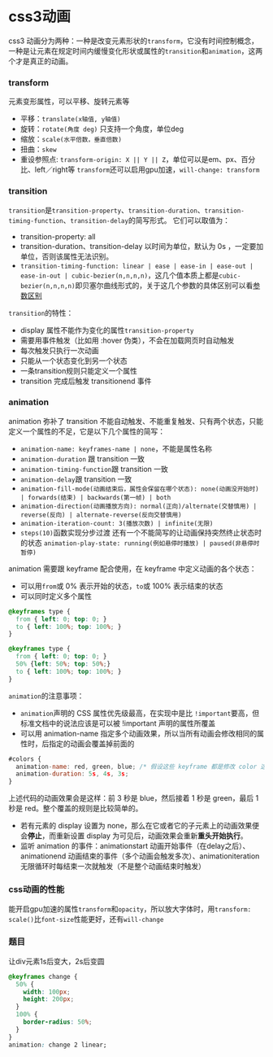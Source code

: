 # css3动画
css3 动画分为两种：一种是改变元素形状的`transform`，它没有时间控制概念，一种是让元素在规定时间内缓慢变化形状或属性的`transition`和`animation`，这两个才是真正的动画。
### transform
元素变形属性，可以平移、旋转元素等
- 平移：`translate(x轴值, y轴值)`
- 旋转：`rotate(角度 deg)`  只支持一个角度，单位deg
- 缩放：`scale(水平倍数，垂直倍数)`
- 扭曲：`skew`
- 重设参照点: `transform-origin: X || Y || Z`，单位可以是em、px、百分比、left／right等 
`transform`还可以启用gpu加速，`will-change: transform`
### transition
`transition`是`transition-property`、`transition-duration`、`transition-timing-function`、`transition-delay`的简写形式。
它们可以取值为：
- transition-property: all
- transition-duration、transition-delay 以时间为单位，默认为 0s ，一定要加单位，否则该属性无法识别。
- `transition-timing-function: linear | ease | ease-in | ease-out | ease-in-out | cubic-bezier(n,n,n,n)`，这几个值本质上都是`cubic-bezier(n,n,n,n)`即贝塞尔曲线形式的，关于这几个参数的具体区别可以看[参数区别](https://www.cnblogs.com/Mr-liyang/p/6762998.html)

`transition`的特性：
- display 属性不能作为变化的属性`transition-property`
- 需要用事件触发（比如用 :hover 伪类），不会在加载网页时自动触发
- 每次触发只执行一次动画
- 只能从一个状态变化到另一个状态
- 一条transition规则只能定义一个属性
- transition 完成后触发 transitionend 事件
### animation
animation 弥补了 transition 不能自动触发、不能重复触发、只有两个状态，只能定义一个属性的不足，它是以下几个属性的简写：
- `animation-name: keyframes-name | none`，不能是属性名称
- `animation-duration` 跟 transition 一致
- `animation-timing-function`跟 transition 一致
- `animation-delay`跟 transition 一致
- `animation-fill-mode(动画结束后，属性会保留在哪个状态): none(动画没开始时) | forwards(结束) | backwards(第一帧) | both`
- `animation-direction(动画播放方向): normal(正向)/alternate(交替慎用) | reverse(反向) | alternate-reverse(反向交替慎用)`
- `animation-iteration-count: 3(播放次数) | infinite(无限)`
- `steps(10)`函数实现分步过渡
还有一个不能简写的让动画保持突然终止状态时的状态 `animation-play-state: running(例如悬停时播放) | paused(非悬停时暂停)`

animation 需要跟 keyframe 配合使用，在 keyframe 中定义动画的各个状态：
- 可以用`from`或 0% 表示开始的状态，`to`或 100% 表示结束的状态
- 可以同时定义多个属性
```css
@keyframes type {
  from { left: 0; top: 0; }
  to { left: 100%; top: 100%; }
}

@keyframes type {
  from { left: 0; top: 0; }
  50% {left: 50%; top: 50%;}
  to { left: 100%; top: 100%; }
}
```
`animation`的注意事项：
- `animation`声明的 CSS 属性优先级最高，在实现中是比 `!important`要高，但标准文档中的说法应该是可以被 !important 声明的属性所覆盖
- 可以用 animation-name 指定多个动画效果，所以当所有动画会修改相同的属性时，后指定的动画会覆盖掉前面的
```javascript
#colors {
  animation-name: red, green, blue; /* 假设这些 keyframe 都是修改 color 这个属性 */
  animation-duration: 5s, 4s, 3s;
}
```
上述代码的动画效果会是这样：前 3 秒是 blue，然后接着 1 秒是 green，最后 1 秒是 red。整个覆盖的规则是比较简单的。
- 若有元素的 display 设置为 none，那么在它或者它的子元素上的动画效果便会**停止**，而重新设置 display 为可见后，动画效果会重新**重头开始执行**。
- 监听 animation 的事件：animationstart 动画开始事件（在delay之后）、animationend 动画结束的事件（多个动画会触发多次）、animationiteration 无限循环时每结束一次就触发（不是整个动画结束时触发）

### css动画的性能
能开启gpu加速的属性`transform`和`opacity`，所以放大字体时，用`transform: scale()`比`font-size`性能更好，还有`will-change`
### 题目
让div元素1s后变大，2s后变圆
```css
@keyframes change {
  50% { 
    width: 100px;
    height: 200px;
  }
  100% { 
    border-radius: 50%;
  }
}
animation: change 2 linear;
```